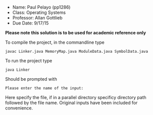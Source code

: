 - Name:       Paul Pelayo (pp1286)
- Class:      Operating Systems 
- Professor:  Allan Gottlieb 
- Due Date:   9/17/15 

**Please note this solution is to be used for academic reference only**

To compile the project, in the commandline type

    javac Linker.java MemoryMap.java ModuleData.java SymbolData.java
 
To run the project type

    java Linker
    
Should be prompted with

    Please enter the name of the input:
    
Here specify the file, if in a parallel directory specificy directory path followed by the file name. Original inputs have been included for convenience.

